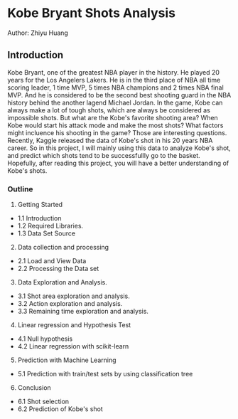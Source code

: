 # Kobe Bryant Shots Analysis

Author: Zhiyu Huang

## Introduction
Kobe Bryant, one of the greatest NBA player in the history. He played 20 years for the Los Angelers Lakers. He is in the third place of NBA all time scoring leader,
1 time MVP, 5 times NBA champions and 2 times NBA final MVP. And he is considered to be the second best shooting guard in the NBA history behind the another lagend Michael Jordan.
In the game, Kobe can always make a lot of tough shots, which are always be considered as impossible shots. But what are the Kobe's favorite shooting area? When Kobe would start his attack mode and make the most shots? 
What factors might incluence his shooting in the game? Those are interesting questions. Recently, Kaggle released the data of Kobe's shot in his 20 years NBA career. So in this project, I will mainly using this data to analyze Kobe's shot,
and predict which shots tend to be successfullly go to the basket. Hopefully, after reading this project, you will have a better understanding of Kobe's shots.

### Outline
1. Getting Started
  - 1.1 Introduction 
  - 1.2 Required Libraries. 
  - 1.3 Data Set Source
2. Data collection and processing 
  - 2.1 Load and View Data 
  - 2.2 Processing the Data set
3. Data Exploration and Analysis. 
  - 3.1 Shot area exploration and analysis. 
  - 3.2 Action exploration and analysis. 
  - 3.3 Remaining time exploration and analysis. 
4. Linear regression and Hypothesis Test 
  - 4.1 Null hypothesis 
  - 4.2 Linear regression with scikit-learn 
5. Prediction with Machine Learning 
  - 5.1 Prediction with train/test sets by using classification tree
6. Conclusion 
  - 6.1 Shot selection 
  - 6.2 Prediction of Kobe's shot
